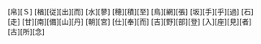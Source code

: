 [帛][Ｓ] [楢][従][出][而] [水][蓼] [穂][積][至] [鳥][網][張] [坂][手][乎][過] [石][走] [甘][南][備][山][丹] [朝][宮] [仕][奉][而] [吉][野][部][登] [入][座][見][者] [古][所][念]

